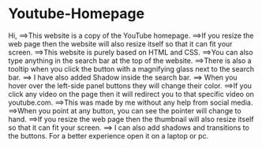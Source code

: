 # Youtube-Homepage
Hi, 
==>This website is a copy of the YouTube homepage.
==>If you resize the web page then the website will also resize itself so that it can fit your screen.
==>This website is purely based on HTML and CSS.
==>You can also type anything in the search bar at the top of the website.
==>There is also a tooltip when you click the button with a magnifying glass next to the search bar.
==> I have also added Shadow inside the search bar.
==> When you hover over the left-side panel buttons they will change their color.
==>If you click any video on the page then it will redirect you to that specific video on youtube.com.
==>This was made by me without any help from social media.
==>When you point at any button, you can see the pointer will change to hand.
==>If you resize the web page then the thumbnail will also resize itself so that it can fit your screen.
==> I can also add shadows and transitions to the buttons. For a better experience open it on a laptop or pc.
